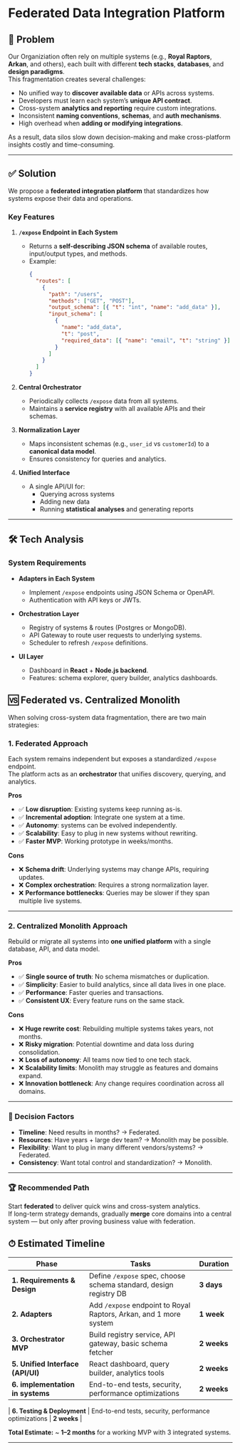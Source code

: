 # Federated Data Integration Platform

## 📌 Problem

Our Organiziation often rely on multiple systems (e.g., **Royal Raptors**, **Arkan**, and others), each built with different **tech stacks**, **databases**, and **design paradigms**.  
This fragmentation creates several challenges:

- No unified way to **discover available data** or APIs across systems.
- Developers must learn each system’s **unique API contract**.
- Cross-system **analytics and reporting** require custom integrations.
- Inconsistent **naming conventions**, **schemas**, and **auth mechanisms**.
- High overhead when **adding or modifying integrations**.

As a result, data silos slow down decision-making and make cross-platform insights costly and time-consuming.

---

## ✅ Solution

We propose a **federated integration platform** that standardizes how systems expose their data and operations.

### Key Features

1. **`/expose` Endpoint in Each System**

   - Returns a **self-describing JSON schema** of available routes, input/output types, and methods.
   - Example:
     ```json
     {
       "routes": [
         {
           "path": "/users",
           "methods": ["GET", "POST"],
           "output_schema": [{ "t": "int", "name": "add_data" }],
           "input_schema": [
             {
               "name": "add_data",
               "t": "post",
               "required_data": [{ "name": "email", "t": "string" }]
             }
           ]
         }
       ]
     }
     ```

2. **Central Orchestrator**

   - Periodically collects `/expose` data from all systems.
   - Maintains a **service registry** with all available APIs and their schemas.

3. **Normalization Layer**

   - Maps inconsistent schemas (e.g., `user_id` vs `customerId`) to a **canonical data model**.
   - Ensures consistency for queries and analytics.

4. **Unified Interface**
   - A single API/UI for:
     - Querying across systems
     - Adding new data
     - Running **statistical analyses** and generating reports

---

## 🛠 Tech Analysis

### System Requirements

- **Adapters in Each System**

  - Implement `/expose` endpoints using JSON Schema or OpenAPI.
  - Authentication with API keys or JWTs.

- **Orchestration Layer**

  - Registry of systems & routes (Postgres or MongoDB).
  - API Gateway to route user requests to underlying systems.
  - Scheduler to refresh `/expose` definitions.

- **UI Layer**
  - Dashboard in **React** + **Node.js backend**.
  - Features: schema explorer, query builder, analytics dashboards.

## 🆚 Federated vs. Centralized Monolith

When solving cross-system data fragmentation, there are two main strategies:

### 1. Federated Approach
Each system remains independent but exposes a standardized `/expose` endpoint.  
The platform acts as an **orchestrator** that unifies discovery, querying, and analytics.

**Pros**
- ✅ **Low disruption**: Existing systems keep running as-is.  
- ✅ **Incremental adoption**: Integrate one system at a time.  
- ✅ **Autonomy**: systems can be evolved independently.  
- ✅ **Scalability**: Easy to plug in new systems without rewriting.  
- ✅ **Faster MVP**: Working prototype in weeks/months.  

**Cons**
- ❌ **Schema drift**: Underlying systems may change APIs, requiring updates.  
- ❌ **Complex orchestration**: Requires a strong normalization layer.  
- ❌ **Performance bottlenecks**: Queries may be slower if they span multiple live systems.  

---

### 2. Centralized Monolith Approach
Rebuild or migrate all systems into **one unified platform** with a single database, API, and data model.

**Pros**
- ✅ **Single source of truth**: No schema mismatches or duplication.  
- ✅ **Simplicity**: Easier to build analytics, since all data lives in one place.  
- ✅ **Performance**: Faster queries and transactions.  
- ✅ **Consistent UX**: Every feature runs on the same stack.  

**Cons**
- ❌ **Huge rewrite cost**: Rebuilding multiple systems takes years, not months.  
- ❌ **Risky migration**: Potential downtime and data loss during consolidation.  
- ❌ **Loss of autonomy**: All teams now tied to one tech stack.  
- ❌ **Scalability limits**: Monolith may struggle as features and domains expand.  
- ❌ **Innovation bottleneck**: Any change requires coordination across all domains.  

---

### 🔑 Decision Factors
- **Timeline**: Need results in months? → Federated.  
- **Resources**: Have years + large dev team? → Monolith may be possible.  
- **Flexibility**: Want to plug in many different vendors/systems? → Federated.  
- **Consistency**: Want total control and standardization? → Monolith.  

---

### 🏆 Recommended Path
Start **federated** to deliver quick wins and cross-system analytics.  
If long-term strategy demands, gradually **merge** core domains into a central system — but only after proving business value with federation.


## ⏱ Estimated Timeline

| Phase                             | Tasks                                                             | Duration      |
| --------------------------------- | ----------------------------------------------------------------- | ------------- |
| **1. Requirements & Design**      | Define `/expose` spec, choose schema standard, design registry DB | **3 days** |
| **2. Adapters**                   | Add `/expose` endpoint to Royal Raptors, Arkan, and 1 more system | **1 week** |
| **3. Orchestrator MVP**           | Build registry service, API gateway, basic schema fetcher         | **2 weeks** |
| **5. Unified Interface (API/UI)** | React dashboard, query builder, analytics tools                   | **2 weeks** |
| **6. implementation in systems**      | End-to-end tests, security, performance optimizations             | **2 weeks**   |

| **6. Testing & Deployment**       | End-to-end tests, security, performance optimizations             | **2 weeks**   |

**Total Estimate:** ~ **1–2 months** for a working MVP with 3 integrated systems.

---

